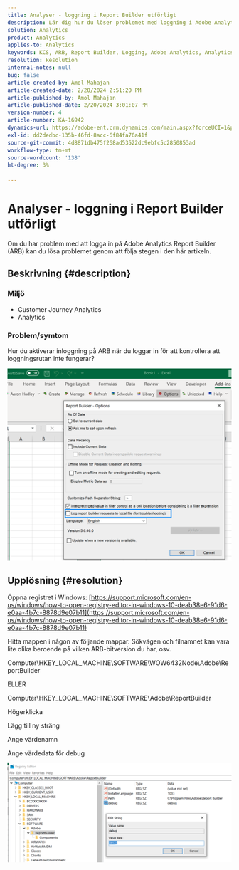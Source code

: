 ```yaml
---
title: Analyser - loggning i Report Builder utförligt
description: Lär dig hur du löser problemet med loggning i Adobe Analytics Report Builder.
solution: Analytics
product: Analytics
applies-to: Analytics
keywords: KCS, ARB, Report Builder, Logging, Adobe Analytics, Analytics Report Builder
resolution: Resolution
internal-notes: null
bug: false
article-created-by: Amol Mahajan
article-created-date: 2/20/2024 2:51:20 PM
article-published-by: Amol Mahajan
article-published-date: 2/20/2024 3:01:07 PM
version-number: 4
article-number: KA-16942
dynamics-url: https://adobe-ent.crm.dynamics.com/main.aspx?forceUCI=1&pagetype=entityrecord&etn=knowledgearticle&id=8cb36b7f-ffcf-ee11-9079-6045bd0065b6
exl-id: dd2dedbc-135b-46fd-8acc-6f84fa76a41f
source-git-commit: 4d8871db475f268ad53522dc9ebfc5c2850853ad
workflow-type: tm+mt
source-wordcount: '138'
ht-degree: 3%

---
```


# Analyser - loggning i Report Builder utförligt


Om du har problem med att logga in på Adobe Analytics Report Builder (ARB) kan du lösa problemet genom att följa stegen i den här artikeln.

## Beskrivning {#description}


### <b>Miljö</b>

- Customer Journey Analytics
- Analytics 




### <b>Problem/symtom</b>

Hur du aktiverar inloggning på ARB när du loggar in för att kontrollera att loggningsrutan inte fungerar?



![](assets/___8db36b7f-ffcf-ee11-9079-6045bd0065b6___.png)


## Upplösning {#resolution}




Öppna registret i Windows: [https://support.microsoft.com/en-us/windows/how-to-open-registry-editor-in-windows-10-deab38e6-91d6-e0aa-4b7c-8878d9e07b11](https://support.microsoft.com/en-us/windows/how-to-open-registry-editor-in-windows-10-deab38e6-91d6-e0aa-4b7c-8878d9e07b11)

Hitta mappen i någon av följande mappar. Sökvägen och filnamnet kan vara lite olika beroende på vilken ARB-bitversion du har, osv.

Computer\HKEY_LOCAL_MACHINE\SOFTWARE\WOW6432Node\Adobe\ReportBuilder

ELLER

Computer\HKEY_LOCAL_MACHINE\SOFTWARE\Adobe\ReportBuilder

Högerklicka

Lägg till ny sträng

Ange värdenamn

Ange värdedata för debug

![](assets/066ee289-0b9e-eb11-b1ac-000d3a3684a8.png)
